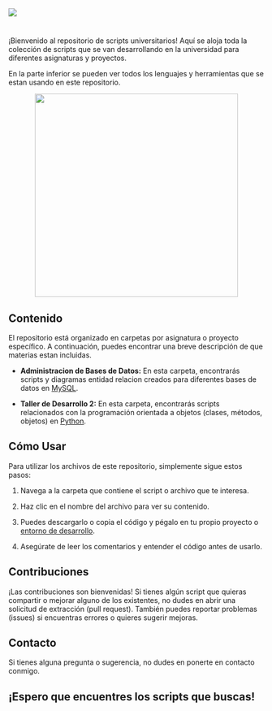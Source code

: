 <img src="https://github.com/FreddMX/resource/blob/main/header.png" />

#

<!-- <img src="https://i.postimg.cc/ZY6yKsTL/UNACH.png" alt="UNACH.png" width="100"/> -->

¡Bienvenido al repositorio de scripts universitarios! Aquí se aloja toda la colección de scripts que se van desarrollando en la universidad para diferentes asignaturas y proyectos.

En la parte inferior se pueden ver todos los lenguajes y herramientas que se estan usando en este repositorio. 

<p align="center">
  <img src="https://skillicons.dev/icons?i=python,java,mysql,vscode" width="400" />
</p>

## Contenido

El repositorio está organizado en carpetas por asignatura o proyecto específico. A continuación, puedes encontrar una breve descripción de que materias estan incluidas.

- **Administracion de Bases de Datos:** En esta carpeta, encontrarás scripts y diagramas entidad relacion creados para diferentes bases de datos en [MySQL](https://www.mysql.com/).

- **Taller de Desarrollo 2:** En esta carpeta, encontrarás scripts relacionados con la programación orientada a objetos (clases, métodos, objetos) en [Python](https://www.python.org/).

## Cómo Usar

Para utilizar los archivos de este repositorio, simplemente sigue estos pasos:

1. Navega a la carpeta que contiene el script o archivo que te interesa.

2. Haz clic en el nombre del archivo para ver su contenido.

3. Puedes descargarlo o copia el código y pégalo en tu propio proyecto o [entorno de desarrollo](https://code.visualstudio.com/).

4. Asegúrate de leer los comentarios y entender el código antes de usarlo.

## Contribuciones

¡Las contribuciones son bienvenidas! Si tienes algún script que quieras compartir o mejorar alguno de los existentes, no dudes en abrir una solicitud de extracción (pull request). También puedes reportar problemas (issues) si encuentras errores o quieres sugerir mejoras.

## Contacto

Si tienes alguna pregunta o sugerencia, no dudes en ponerte en contacto conmigo.

## ¡Espero que encuentres los scripts que buscas!
